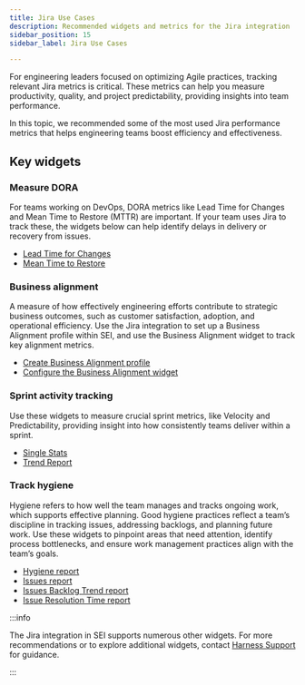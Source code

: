```yaml
---
title: Jira Use Cases
description: Recommended widgets and metrics for the Jira integration
sidebar_position: 15
sidebar_label: Jira Use Cases

---
```


For engineering leaders focused on optimizing Agile practices, tracking relevant Jira metrics is critical.
These metrics can help you measure productivity, quality, and project predictability, providing insights into team performance.

In this topic, we recommended some of the most used Jira performance metrics that helps engineering teams boost efficiency and effectiveness.

## Key widgets

### Measure DORA

For teams working on DevOps, DORA metrics like Lead Time for Changes and Mean Time to Restore (MTTR) are important. If your team uses Jira to track these, the widgets below can help identify delays in delivery or recovery from issues.

* [Lead Time for Changes](/docs/software-engineering-insights/analytics-and-reporting/efficiency/dora-metrics/#lead-time-for-changes)
* [Mean Time to Restore](/docs/software-engineering-insights/analytics-and-reporting/efficiency/dora-metrics/#mean-time-to-restore-mttr)

### Business alignment

A measure of how effectively engineering efforts contribute to strategic business outcomes, such as customer satisfaction, adoption, and operational efficiency. Use the Jira integration to set up a Business Alignment profile within SEI, and use the Business Alignment widget to track key alignment metrics.

* [Create Business Alignment profile](/docs/software-engineering-insights/setup-sei/sei-profiles/business-alignment-profile)
* [Configure the Business Alignment widget](/docs/software-engineering-insights/analytics-and-reporting/sei-business-alignment)

### Sprint activity tracking

Use these widgets to measure crucial sprint metrics, like Velocity and Predictability, providing insight into how consistently teams deliver within a sprint.

* [Single Stats](/docs/software-engineering-insights/analytics-and-reporting/efficiency/agile-metrics/sei-sprints-metrics-reports#sprint-metrics-single-stat)
* [Trend Report](/docs/software-engineering-insights/analytics-and-reporting/efficiency/agile-metrics/sei-sprints-metrics-reports#sprint-metrics-percentage-trend-report)

### Track hygiene

Hygiene refers to how well the team manages and tracks ongoing work, which supports effective planning. Good hygiene practices reflect a team’s discipline in tracking issues, addressing backlogs, and planning future work. Use these widgets to pinpoint areas that need attention, identify process bottlenecks, and ensure work management practices align with the team’s goals.

* [Hygiene report](/docs/software-engineering-insights/analytics-and-reporting/hygiene-metrics)
* [Issues report](/docs/software-engineering-insights/analytics-and-reporting/efficiency/issues-reports)
* [Issues Backlog Trend report](/docs/software-engineering-insights/analytics-and-reporting/efficiency/issues-reports)
* [Issue Resolution Time report](/docs/software-engineering-insights/analytics-and-reporting/efficiency/issues-reports)

:::info

The Jira integration in SEI supports numerous other widgets. For more recommendations or to explore additional widgets, contact [Harness Support](/docs/software-engineering-insights/sei-support) for guidance.

:::